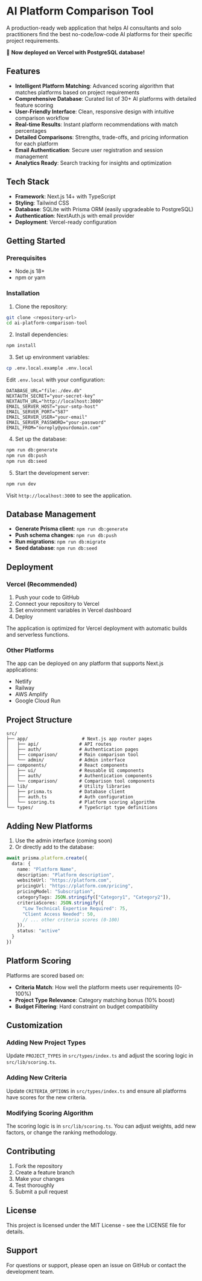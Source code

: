 # AI Platform Comparison Tool

A production-ready web application that helps AI consultants and solo practitioners find the best no-code/low-code AI platforms for their specific project requirements.

🚀 **Now deployed on Vercel with PostgreSQL database!**

## Features

- **Intelligent Platform Matching**: Advanced scoring algorithm that matches platforms based on project requirements
- **Comprehensive Database**: Curated list of 30+ AI platforms with detailed feature scoring
- **User-Friendly Interface**: Clean, responsive design with intuitive comparison workflow
- **Real-time Results**: Instant platform recommendations with match percentages
- **Detailed Comparisons**: Strengths, trade-offs, and pricing information for each platform
- **Email Authentication**: Secure user registration and session management
- **Analytics Ready**: Search tracking for insights and optimization

## Tech Stack

- **Framework**: Next.js 14+ with TypeScript
- **Styling**: Tailwind CSS
- **Database**: SQLite with Prisma ORM (easily upgradeable to PostgreSQL)
- **Authentication**: NextAuth.js with email provider
- **Deployment**: Vercel-ready configuration

## Getting Started

### Prerequisites

- Node.js 18+ 
- npm or yarn

### Installation

1. Clone the repository:
```bash
git clone <repository-url>
cd ai-platform-comparison-tool
```

2. Install dependencies:
```bash
npm install
```

3. Set up environment variables:
```bash
cp .env.local.example .env.local
```

Edit `.env.local` with your configuration:
```
DATABASE_URL="file:./dev.db"
NEXTAUTH_SECRET="your-secret-key"
NEXTAUTH_URL="http://localhost:3000"
EMAIL_SERVER_HOST="your-smtp-host"
EMAIL_SERVER_PORT="587"
EMAIL_SERVER_USER="your-email"
EMAIL_SERVER_PASSWORD="your-password"
EMAIL_FROM="noreply@yourdomain.com"
```

4. Set up the database:
```bash
npm run db:generate
npm run db:push
npm run db:seed
```

5. Start the development server:
```bash
npm run dev
```

Visit `http://localhost:3000` to see the application.

## Database Management

- **Generate Prisma client**: `npm run db:generate`
- **Push schema changes**: `npm run db:push`
- **Run migrations**: `npm run db:migrate`
- **Seed database**: `npm run db:seed`

## Deployment

### Vercel (Recommended)

1. Push your code to GitHub
2. Connect your repository to Vercel
3. Set environment variables in Vercel dashboard
4. Deploy

The application is optimized for Vercel deployment with automatic builds and serverless functions.

### Other Platforms

The app can be deployed on any platform that supports Next.js applications:
- Netlify
- Railway
- AWS Amplify
- Google Cloud Run

## Project Structure

```
src/
├── app/                    # Next.js app router pages
│   ├── api/               # API routes
│   ├── auth/              # Authentication pages
│   ├── comparison/        # Main comparison tool
│   └── admin/             # Admin interface
├── components/            # React components
│   ├── ui/                # Reusable UI components
│   ├── auth/              # Authentication components
│   └── comparison/        # Comparison tool components
├── lib/                   # Utility libraries
│   ├── prisma.ts          # Database client
│   ├── auth.ts            # Auth configuration
│   └── scoring.ts         # Platform scoring algorithm
└── types/                 # TypeScript type definitions
```

## Adding New Platforms

1. Use the admin interface (coming soon)
2. Or directly add to the database:

```typescript
await prisma.platform.create({
  data: {
    name: "Platform Name",
    description: "Platform description",
    websiteUrl: "https://platform.com",
    pricingUrl: "https://platform.com/pricing",
    pricingModel: "Subscription",
    categoryTags: JSON.stringify(["Category1", "Category2"]),
    criteriaScores: JSON.stringify({
      "Low Technical Expertise Required": 75,
      "Client Access Needed": 50,
      // ... other criteria scores (0-100)
    }),
    status: "active"
  }
})
```

## Platform Scoring

Platforms are scored based on:
- **Criteria Match**: How well the platform meets user requirements (0-100%)
- **Project Type Relevance**: Category matching bonus (10% boost)
- **Budget Filtering**: Hard constraint on budget compatibility

## Customization

### Adding New Project Types

Update `PROJECT_TYPES` in `src/types/index.ts` and adjust the scoring logic in `src/lib/scoring.ts`.

### Adding New Criteria

Update `CRITERIA_OPTIONS` in `src/types/index.ts` and ensure all platforms have scores for the new criteria.

### Modifying Scoring Algorithm

The scoring logic is in `src/lib/scoring.ts`. You can adjust weights, add new factors, or change the ranking methodology.

## Contributing

1. Fork the repository
2. Create a feature branch
3. Make your changes
4. Test thoroughly
5. Submit a pull request

## License

This project is licensed under the MIT License - see the LICENSE file for details.

## Support

For questions or support, please open an issue on GitHub or contact the development team.